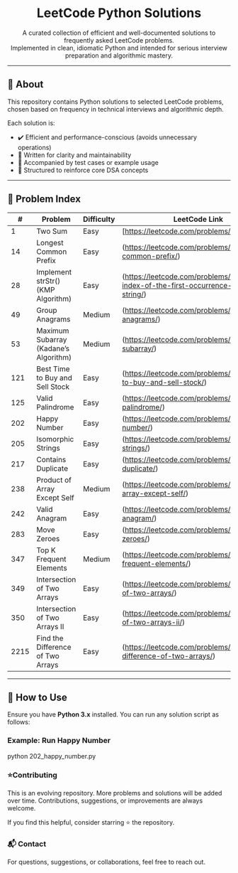 <h1 align="center">LeetCode Python Solutions</h1>

<p align="center">
  A curated collection of efficient and well-documented solutions to frequently asked LeetCode problems.<br>
  Implemented in clean, idiomatic Python and intended for serious interview preparation and algorithmic mastery.
</p>

---

## 📘 About

This repository contains Python solutions to selected LeetCode problems, chosen based on frequency in technical interviews and algorithmic depth.

Each solution is:

- ✔️ Efficient and performance-conscious (avoids unnecessary operations)
- 🧠 Written for clarity and maintainability
- 🧪 Accompanied by test cases or example usage
- 🎯 Structured to reinforce core DSA concepts

---

## 📌 Problem Index

| #    | Problem                               | Difficulty | LeetCode Link |
|------|----------------------------------------|------------|----------------|
| 1    | Two Sum                                | Easy       | [https://leetcode.com/problems/two-sum/) |
| 14   | Longest Common Prefix                  | Easy       | (https://leetcode.com/problems/longest-common-prefix/) |
| 28   | Implement strStr() (KMP Algorithm)     | Easy       | (https://leetcode.com/problems/find-the-index-of-the-first-occurrence-in-a-string/) |
| 49   | Group Anagrams                         | Medium     | (https://leetcode.com/problems/group-anagrams/) |
| 53   | Maximum Subarray (Kadane’s Algorithm)  | Medium     | (https://leetcode.com/problems/maximum-subarray/) |
| 121  | Best Time to Buy and Sell Stock        | Easy       | (https://leetcode.com/problems/best-time-to-buy-and-sell-stock/) |
| 125  | Valid Palindrome                       | Easy       | (https://leetcode.com/problems/valid-palindrome/) |
| 202  | Happy Number                           | Easy       | (https://leetcode.com/problems/happy-number/) |
| 205  | Isomorphic Strings                     | Easy       | (https://leetcode.com/problems/isomorphic-strings/) |
| 217  | Contains Duplicate                     | Easy       | (https://leetcode.com/problems/contains-duplicate/) |
| 238  | Product of Array Except Self           | Medium     | (https://leetcode.com/problems/product-of-array-except-self/) |
| 242  | Valid Anagram                          | Easy       | (https://leetcode.com/problems/valid-anagram/) |
| 283  | Move Zeroes                            | Easy       | (https://leetcode.com/problems/move-zeroes/) |
| 347  | Top K Frequent Elements                | Medium     | (https://leetcode.com/problems/top-k-frequent-elements/) |
| 349  | Intersection of Two Arrays             | Easy       | (https://leetcode.com/problems/intersection-of-two-arrays/) |
| 350  | Intersection of Two Arrays II          | Easy       | (https://leetcode.com/problems/intersection-of-two-arrays-ii/) |
| 2215 | Find the Difference of Two Arrays      | Easy       | (https://leetcode.com/problems/find-the-difference-of-two-arrays/) |


---

## 🧪 How to Use

Ensure you have **Python 3.x** installed. You can run any solution script as follows:


### Example: Run Happy Number
python 202_happy_number.py


### ⭐Contributing
This is an evolving repository. More problems and solutions will be added over time. Contributions, suggestions, or improvements are always welcome.

If you find this helpful, consider starring ⭐ the repository.

### 📬 Contact
For questions, suggestions, or collaborations, feel free to reach out.
